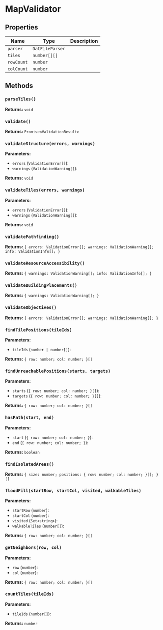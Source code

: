 # MapValidator

## Properties

| Name | Type | Description |
|------|------|-------------|
| `parser` | `DatFileParser` |  |
| `tiles` | `number[][]` |  |
| `rowCount` | `number` |  |
| `colCount` | `number` |  |

## Methods

### `parseTiles()`

**Returns:** `void`

### `validate()`

**Returns:** `Promise<ValidationResult>`

### `validateStructure(errors, warnings)`

**Parameters:**

- `errors` (`ValidationError[]`): 
- `warnings` (`ValidationWarning[]`): 

**Returns:** `void`

### `validateTiles(errors, warnings)`

**Parameters:**

- `errors` (`ValidationError[]`): 
- `warnings` (`ValidationWarning[]`): 

**Returns:** `void`

### `validatePathfinding()`

**Returns:** `{ errors: ValidationError[]; warnings: ValidationWarning[]; info: ValidationInfo[]; }`

### `validateResourceAccessibility()`

**Returns:** `{ warnings: ValidationWarning[]; info: ValidationInfo[]; }`

### `validateBuildingPlacements()`

**Returns:** `{ warnings: ValidationWarning[]; }`

### `validateObjectives()`

**Returns:** `{ errors: ValidationError[]; warnings: ValidationWarning[]; }`

### `findTilePositions(tileIds)`

**Parameters:**

- `tileIds` (`number | number[]`): 

**Returns:** `{ row: number; col: number; }[]`

### `findUnreachablePositions(starts, targets)`

**Parameters:**

- `starts` (`{ row: number; col: number; }[]`): 
- `targets` (`{ row: number; col: number; }[]`): 

**Returns:** `{ row: number; col: number; }[]`

### `hasPath(start, end)`

**Parameters:**

- `start` (`{ row: number; col: number; }`): 
- `end` (`{ row: number; col: number; }`): 

**Returns:** `boolean`

### `findIsolatedAreas()`

**Returns:** `{ size: number; positions: { row: number; col: number; }[]; }[]`

### `floodFill(startRow, startCol, visited, walkableTiles)`

**Parameters:**

- `startRow` (`number`): 
- `startCol` (`number`): 
- `visited` (`Set<string>`): 
- `walkableTiles` (`number[]`): 

**Returns:** `{ row: number; col: number; }[]`

### `getNeighbors(row, col)`

**Parameters:**

- `row` (`number`): 
- `col` (`number`): 

**Returns:** `{ row: number; col: number; }[]`

### `countTiles(tileIds)`

**Parameters:**

- `tileIds` (`number[]`): 

**Returns:** `number`

